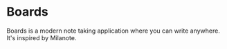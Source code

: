 # Boards
 
Boards is a modern note taking application where you can write anywhere. It's inspired by Milanote.
